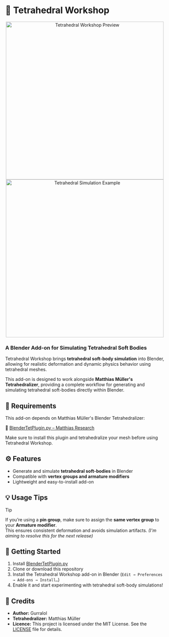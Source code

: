 # 🧊 Tetrahedral Workshop

<div align="center">
  <img src="https://github.com/user-attachments/assets/01a8ea25-6c6c-475d-b6a0-427eb63cc749" height="500" alt="Tetrahedral Workshop Preview">
  <img src="https://github.com/user-attachments/assets/629038c7-93fd-4b1b-9373-506aa767d2cd" height="500" alt="Tetrahedral Simulation Example">
</div>

### A Blender Add-on for Simulating Tetrahedral Soft Bodies

Tetrahedral Workshop brings **tetrahedral soft-body simulation** into Blender, allowing for realistic deformation and dynamic physics behavior using tetrahedral meshes.

This add-on is designed to work alongside **Matthias Müller's Tetrahedralizer**, providing a complete workflow for generating and simulating tetrahedral soft-bodies directly within Blender.

## 🧩 Requirements

This add-on depends on Matthias Müller's Blender Tetrahedralizer:

🔗 [BlenderTetPlugin.py – Matthias Research](https://github.com/matthias-research/pages/blob/master/tenMinutePhysics/BlenderTetPlugin.py)

Make sure to install this plugin and tetrahedralize your mesh before using Tetrahedral Workshop.

## ⚙️ Features

- Generate and simulate **tetrahedral soft-bodies** in Blender  
- Compatible with **vertex groups and armature modifiers**  
- Lightweight and easy-to-install add-on

## 💡 Usage Tips

> [!TIP]  
> If you’re using a **pin group**, make sure to assign the **same vertex group** to your **Armature modifier**.  
> This ensures consistent deformation and avoids simulation artifacts. *(I'm aiming to resolve this for the next release)*

## 🚀 Getting Started

1. Install [BlenderTetPlugin.py](https://github.com/matthias-research/pages/blob/master/tenMinutePhysics/BlenderTetPlugin.py)  
2. Clone or download this repository  
3. Install the Tetrahedral Workshop add-on in Blender (`Edit → Preferences → Add-ons → Install…`)  
4. Enable it and start experimenting with tetrahedral soft-body simulations!

## 🧠 Credits

- **Author:** Gurralol
- **Tetrahedralizer:** Matthias Müller
- **Licence:** This project is licensed under the MIT License. See the [LICENSE](https://github.com/gurralol/Tetrahedral-Workshop/blob/main/LICENSE) file for details.

